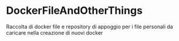# DockerFileAndOtherThings
Raccolta di docker file e repository di appoggio per i file personali da caricare nella creazione di nuovi docker
